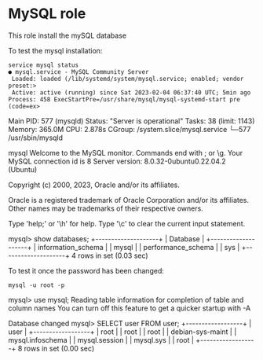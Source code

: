 # MySQL role

This role install the mySQL database

To test the mysql installation:

    service mysql status
    ● mysql.service - MySQL Community Server
     Loaded: loaded (/lib/systemd/system/mysql.service; enabled; vendor preset:>
     Active: active (running) since Sat 2023-02-04 06:37:40 UTC; 5min ago
    Process: 458 ExecStartPre=/usr/share/mysql/mysql-systemd-start pre (code=ex>
   Main PID: 577 (mysqld)
     Status: "Server is operational"
      Tasks: 38 (limit: 1143)
     Memory: 365.0M
        CPU: 2.878s
     CGroup: /system.slice/mysql.service
             └─577 /usr/sbin/mysqld

 mysql
Welcome to the MySQL monitor.  Commands end with ; or \g.
Your MySQL connection id is 8
Server version: 8.0.32-0ubuntu0.22.04.2 (Ubuntu)

Copyright (c) 2000, 2023, Oracle and/or its affiliates.

Oracle is a registered trademark of Oracle Corporation and/or its
affiliates. Other names may be trademarks of their respective
owners.

Type 'help;' or '\h' for help. Type '\c' to clear the current input statement.

mysql> show databases;
+--------------------+
| Database           |
+--------------------+
| information_schema |
| mysql              |
| performance_schema |
| sys                |
+--------------------+
4 rows in set (0.03 sec)

To test it once the password has been changed:

    mysql -u root -p

mysql> use mysql;
Reading table information for completion of table and column names
You can turn off this feature to get a quicker startup with -A

Database changed
mysql> SELECT user FROM user;
+------------------+
| user             |
+------------------+
| root             |
| root             |
| root             |
| debian-sys-maint |
| mysql.infoschema |
| mysql.session    |
| mysql.sys        |
| root             |
+------------------+
8 rows in set (0.00 sec)




